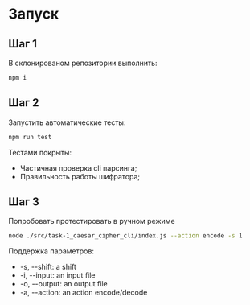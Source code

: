 # Запуск
## Шаг 1
В склонированом репозитории выполнить:
```bash
npm i
```
## Шаг 2
Запустить автоматические тесты:
```bash
npm run test
```
Тестами покрыты: 
- Частичная проверка cli парсинга;
- Правильность работы шифратора;

## Шаг 3
Попробовать протестировать в ручном режиме
```bash
node ./src/task-1_caesar_cipher_cli/index.js --action encode -s 1
```
Поддержка параметров:
- -s, --shift: a shift
- -i, --input: an input file
- -o, --output: an output file
- -a, --action: an action encode/decode